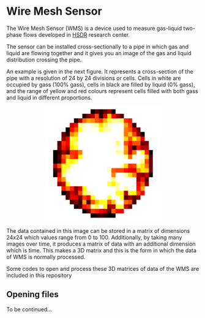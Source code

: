 # Wire Mesh Sensor
The Wire Mesh Sensor (WMS) is a device used to measure gas-liquid two-phase flows developed
in [HSDR](https://www.hzdr.de/db/Cms?pOid=25191&pNid=393&pLang=en) research center.
<p>

The sensor can be installed cross-sectionally to a pipe in which gas and liquid are flowing together
and it gives you an image of the gas and liquid distribution crossing the pipe.

An example is given in the next figure. It represents a cross-section of the pipe with a resolution of 24 by 24 divisions or cells.
Cells in white are occupied by gass (100% gass), cells in black are filled by liquid (0% gass), and the range of yellow and red colours
represent cells filled with both gass and liquid in different proportions.
</p>
<p align="center">
  <img width="300" height="300" src="/images/WMS_section.png">
</p>

The data contained in this image can be stored in a matrix of dimensions 24x24 which values range from 0 to 100. Additionally, by taking
many images over time, it produces a matrix of data with an additional dimension which is time. This makes a 3D matrix and this is the form
in which the data of WMS is normally processed.

Some codes to open and process these 3D matrices of data of the WMS are included in this repository

## Opening files

To be continued...
